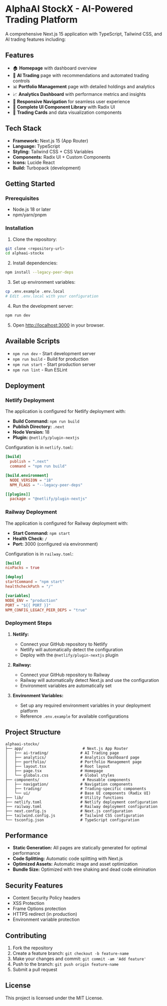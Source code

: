 # AlphaAI StockX - AI-Powered Trading Platform

A comprehensive Next.js 15 application with TypeScript, Tailwind CSS, and AI trading features including:

## Features

- 🏠 **Homepage** with dashboard overview
- 🤖 **AI Trading** page with recommendations and automated trading controls
- 📊 **Portfolio Management** page with detailed holdings and analytics
- 📈 **Analytics Dashboard** with performance metrics and insights
- 🧭 **Responsive Navigation** for seamless user experience
- 🎨 **Complete UI Component Library** with Radix UI
- 📱 **Trading Cards** and data visualization components

## Tech Stack

- **Framework:** Next.js 15 (App Router)
- **Language:** TypeScript
- **Styling:** Tailwind CSS + CSS Variables
- **Components:** Radix UI + Custom Components
- **Icons:** Lucide React
- **Build:** Turbopack (development)

## Getting Started

### Prerequisites

- Node.js 18 or later
- npm/yarn/pnpm

### Installation

1. Clone the repository:
```bash
git clone <repository-url>
cd alphaai-stockx
```

2. Install dependencies:
```bash
npm install --legacy-peer-deps
```

3. Set up environment variables:
```bash
cp .env.example .env.local
# Edit .env.local with your configuration
```

4. Run the development server:
```bash
npm run dev
```

5. Open [http://localhost:3000](http://localhost:3000) in your browser.

## Available Scripts

- `npm run dev` - Start development server
- `npm run build` - Build for production
- `npm run start` - Start production server
- `npm run lint` - Run ESLint

## Deployment

### Netlify Deployment

The application is configured for Netlify deployment with:

- **Build Command:** `npm run build`
- **Publish Directory:** `.next`
- **Node Version:** 18
- **Plugin:** `@netlify/plugin-nextjs`

Configuration is in `netlify.toml`:

```toml
[build]
  publish = ".next"
  command = "npm run build"

[build.environment]
  NODE_VERSION = "18"
  NPM_FLAGS = "--legacy-peer-deps"

[[plugins]]
  package = "@netlify/plugin-nextjs"
```

### Railway Deployment

The application is configured for Railway deployment with:

- **Start Command:** `npm start`
- **Health Check:** `/`
- **Port:** 3000 (configured via environment)

Configuration is in `railway.toml`:

```toml
[build]
nixPacks = true

[deploy]
startCommand = "npm start"
healthcheckPath = "/"

[variables]
NODE_ENV = "production"
PORT = "${{ PORT }}"
NPM_CONFIG_LEGACY_PEER_DEPS = "true"
```

### Deployment Steps

1. **Netlify:**
   - Connect your GitHub repository to Netlify
   - Netlify will automatically detect the configuration
   - Deploy with the `@netlify/plugin-nextjs` plugin

2. **Railway:**
   - Connect your GitHub repository to Railway
   - Railway will automatically detect Next.js and use the configuration
   - Environment variables are automatically set

3. **Environment Variables:**
   - Set up any required environment variables in your deployment platform
   - Reference `.env.example` for available configurations

## Project Structure

```
alphaai-stockx/
├── app/                          # Next.js App Router
│   ├── ai-trading/              # AI Trading page
│   ├── analytics/               # Analytics Dashboard page
│   ├── portfolio/               # Portfolio Management page
│   ├── layout.tsx               # Root layout
│   ├── page.tsx                 # Homepage
│   └── globals.css              # Global styles
├── components/                   # Reusable components
│   ├── navigation/              # Navigation components
│   ├── trading/                 # Trading-specific components
│   └── ui/                      # Base UI components (Radix UI)
├── lib/                         # Utility functions
├── netlify.toml                 # Netlify deployment configuration
├── railway.toml                 # Railway deployment configuration
├── next.config.js               # Next.js configuration
├── tailwind.config.js           # Tailwind CSS configuration
└── tsconfig.json                # TypeScript configuration
```

## Performance

- **Static Generation:** All pages are statically generated for optimal performance
- **Code Splitting:** Automatic code splitting with Next.js
- **Optimized Assets:** Automatic image and asset optimization
- **Bundle Size:** Optimized with tree shaking and dead code elimination

## Security Features

- Content Security Policy headers
- XSS Protection
- Frame Options protection
- HTTPS redirect (in production)
- Environment variable protection

## Contributing

1. Fork the repository
2. Create a feature branch: `git checkout -b feature-name`
3. Make your changes and commit: `git commit -am 'Add feature'`
4. Push to the branch: `git push origin feature-name`
5. Submit a pull request

## License

This project is licensed under the MIT License.
